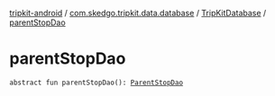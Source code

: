 [tripkit-android](../../index.md) / [com.skedgo.tripkit.data.database](../index.md) / [TripKitDatabase](index.md) / [parentStopDao](./parent-stop-dao.md)

# parentStopDao

`abstract fun parentStopDao(): `[`ParentStopDao`](../../skedgo.tripgo.data.timetables/-parent-stop-dao/index.md)